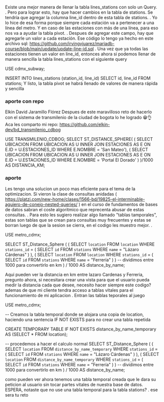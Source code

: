 Existe una mejor manera de llenar la tabla lines_stations con solo un Query. . Pero para lograr esto, hay que hacer cambios en la tabla de stations. Se tendría que agregar la columna line_id dentro de esta tabla de stations. . Yo lo hice de esa forma porque siempre cada estación va a pertenecer a una línea del metro. Y en caso de las estaciones con más de una línea, para eso nos va a ayudar la tabla pivot. . Despues de agregar este campo, hay que agregarle un valor a cada estación. Ese código lo tengo ya hecho en este archivo sql: https://github.com/irvingvjuarez/mariadb-course/blob/main/update/update-line-id.sql . Una vez que ya todas las estaciones tienen un valor en line_id, entonces ahora si podemos llenar de manera sencilla la tabla lines_stations con el siguiente query


USE cdmx_subway;

INSERT INTO lines_stations (station_id, line_id)
SELECT id, line_id
FROM stations;
Y listo, la tabla pivot se habrá llenado de valores de manera rápida y sencilla


### aporte con repo
Elkin David Jaramillo Flórez
Despues de este maravilloso reto de hacerlo con el sistema de transmilenio de la ciudad de bogota lo he logrado 😁👌 Aca les comparto mi repo: https://github.com/elkin-dev/bd_transmilenio_cdbog


USE TRANSMILENIO_CDBOG;
SELECT
    ST_DISTANCE_SPHERE( (
    SELECT
        UBICACION
    FROM
        UBICACION AS U
        INNER JOIN ESTACIONES AS E
        ON E.ID = U.ESTACIONES_ID
    WHERE
        E.NOMBRE = 'San Mateo'),
        (
            SELECT
                UBICACION
            FROM
                UBICACION AS U
                INNER JOIN ESTACIONES AS E
                ON E.ID = U.ESTACIONES_ID
            WHERE
                E.NOMBRE = 'Portal El Dorado'
        ) )/1000 AS DISTANCIA_KM;

### aporte
Les tengo una solucion un poco mas eficiente para el tema de la optimizacion. Si vieron la clase de consultas anidadas ( https://platzi.com/new-home/clases/1566-bd/19825-el-interminable-agujero-de-conejo-nested-queries/ ) en el curso de fundamentos de bases de datos sabran el coste algoritmico que reprecenta abusar de estas consultas. . Para esto les sugiero realizar algo llamado "tablas tamporales", estas son tablas que se crean para consultas muy frecuentes y estas se borran luego de que la sesion se cierra, en el codigo les muestro mejor. .


USE metro_cdmx;

SELECT   ST_Distance_Sphere (
        ( 
			SELECT `location`
            FROM `location`
            WHERE `stations_id` =
				( SELECT `id`
					FROM `stations`
                    WHERE `name` = "Lázaro Cárdenas"
			)
        ),
		( 
			SELECT `location`
            FROM `location`
            WHERE `stations_id` =
				( SELECT `id`
					FROM `stations`
                    WHERE `name` = "Ferrería"
				)
			)
-- dividimos entre 1000 para convertirlo en km
	) / 1000 AS distance_by_name;
    
Aqui pueden ver la distancia en km entre lazaro Cardenas y Ferreria, pregunto ahora, si necesitara crear una vista para que el usuario pueda medir la distancia cada que desee, necesito hacer siempre este codigo? ademas de que mi cliente tendra acceso a tablas vitales para el funcionamiento de mi aplicacion . Entran las tablas teporales al juego


USE metro_cdmx;

-- Creamos la tabla temporal donde se alojara una copia de location, haciendo una sentencia IF NOT EXISTS para no crear una tabla repetida

CREATE TEMPORARY TABLE IF NOT EXISTS distance_by_name_temporary AS (SELECT * FROM location);   

-- procedemos a hacer el calculo normal
SELECT   ST_Distance_Sphere (
        ( 
			SELECT `location`
            FROM `distance_by_name_temporary`
            WHERE `stations_id` =
				( SELECT `id`
					FROM `stations`
                    WHERE `name` = "Lázaro Cárdenas"
			)
        ),
		( 
			SELECT `location`
            FROM `distance_by_name_temporary`
            WHERE `stations_id` =
				( SELECT `id`
					FROM `stations`
                    WHERE `name` = "Ferrería"
				)
			)
-- dividimos entre 1000 para convertirlo en km
	) / 1000 AS distance_by_name;
    
como pueden ver ahora tenemos una tabla temporal creada que le dara su peticion al usuario sin tocar partes vitales de nuestra base de datos. ESPERA, notaste que no use una tabla temporal para la tabla stations? . ese sera tu reto